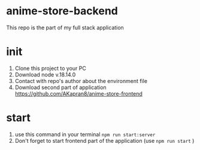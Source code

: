 # anime-store-backend

This repo is the part of my full stack application

# init
1. Clone this project to your PC
2. Download node  v.18.14.0
3. Contact with repo's author about the environment file
4. Download second part of application https://github.com/AKapran8/anime-store-frontend

# start
1. use this command in your terminal `npm run start:server`
2. Don't forget to start frontend part of the application (use `npm run start` )
